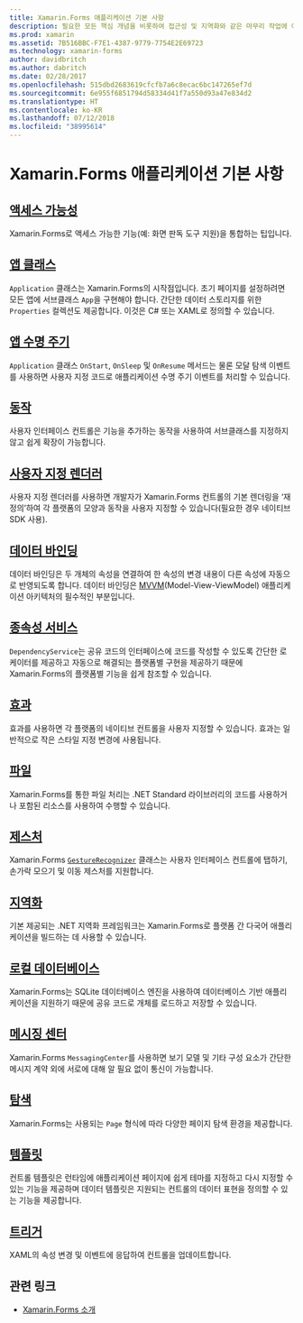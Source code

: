 ```yaml
---
title: Xamarin.Forms 애플리케이션 기본 사항
description: 필요한 모든 핵심 개념을 비롯하여 접근성 및 지역화와 같은 마무리 작업에 이르는 Xamarin.Forms 애플리케이션 개발에 대한 기본 사항을 알아봅니다.
ms.prod: xamarin
ms.assetid: 7B516BBC-F7E1-4387-9779-7754E2E69723
ms.technology: xamarin-forms
author: davidbritch
ms.author: dabritch
ms.date: 02/28/2017
ms.openlocfilehash: 515dbd2683619cfcfb7a6c8ecac6bc147265ef7d
ms.sourcegitcommit: 6e955f6851794d58334d41f7a550d93a47e834d2
ms.translationtype: HT
ms.contentlocale: ko-KR
ms.lasthandoff: 07/12/2018
ms.locfileid: "38995614"
---
```

# <a name="xamarinforms-application-fundamentals"></a>Xamarin.Forms 애플리케이션 기본 사항

## <a name="accessibilityaccessibilityindexmd"></a>[액세스 가능성](accessibility/index.md)

Xamarin.Forms로 액세스 가능한 기능(예: 화면 판독 도구 지원)을 통합하는 팁입니다.

## <a name="app-classapplication-classmd"></a>[앱 클래스](application-class.md)

`Application` 클래스는 Xamarin.Forms의 시작점입니다. 초기 페이지를 설정하려면 모든 앱에 서브클래스 `App`을 구현해야 합니다. 간단한 데이터 스토리지를 위한 `Properties` 컬렉션도 제공합니다. 이것은 C# 또는 XAML로 정의할 수 있습니다.

## <a name="app-lifecycleapp-lifecyclemd"></a>[앱 수명 주기](app-lifecycle.md)

`Application` 클래스 `OnStart`, `OnSleep` 및 `OnResume` 메서드는 물론 모달 탐색 이벤트를 사용하면 사용자 지정 코드로 애플리케이션 수명 주기 이벤트를 처리할 수 있습니다.

## <a name="behaviorsbehaviorsindexmd"></a>[동작](behaviors/index.md)

사용자 인터페이스 컨트롤은 기능을 추가하는 동작을 사용하여 서브클래스를 지정하지 않고 쉽게 확장이 가능합니다.

## <a name="custom-rendererscustom-rendererindexmd"></a>[사용자 지정 렌더러](custom-renderer/index.md)

사용자 지정 렌더러를 사용하면 개발자가 Xamarin.Forms 컨트롤의 기본 렌더링을 ‘재정의’하여 각 플랫폼의 모양과 동작을 사용자 지정할 수 있습니다(필요한 경우 네이티브 SDK 사용).

## <a name="data-bindingdata-bindingindexmd"></a>[데이터 바인딩](data-binding/index.md)

데이터 바인딩은 두 개체의 속성을 연결하여 한 속성의 변경 내용이 다른 속성에 자동으로 반영되도록 합니다. 데이터 바인딩은 [MVVM](~/xamarin-forms/enterprise-application-patterns/mvvm.md)(Model-View-ViewModel) 애플리케이션 아키텍처의 필수적인 부분입니다.

## <a name="dependency-servicedependency-serviceindexmd"></a>[종속성 서비스](dependency-service/index.md)

`DependencyService`는 공유 코드의 인터페이스에 코드를 작성할 수 있도록 간단한 로케이터를 제공하고 자동으로 해결되는 플랫폼별 구현을 제공하기 때문에 Xamarin.Forms의 플랫폼별 기능을 쉽게 참조할 수 있습니다.

## <a name="effectseffectsindexmd"></a>[효과](effects/index.md)

효과를 사용하면 각 플랫폼의 네이티브 컨트롤을 사용자 지정할 수 있습니다. 효과는 일반적으로 작은 스타일 지정 변경에 사용됩니다.

## <a name="filesfilesmd"></a>[파일](files.md)

Xamarin.Forms를 통한 파일 처리는 .NET Standard 라이브러리의 코드를 사용하거나 포함된 리소스를 사용하여 수행할 수 있습니다.

## <a name="gesturesgesturesindexmd"></a>[제스처](gestures/index.md)

Xamarin.Forms [`GestureRecognizer`](xref:Xamarin.Forms.GestureRecognizer) 클래스는 사용자 인터페이스 컨트롤에 탭하기, 손가락 모으기 및 이동 제스처를 지원합니다.

## <a name="localizationlocalizationindexmd"></a>[지역화](localization/index.md)

기본 제공되는 .NET 지역화 프레임워크는 Xamarin.Forms로 플랫폼 간 다국어 애플리케이션을 빌드하는 데 사용할 수 있습니다.

## <a name="local-databasesdatabasesmd"></a>[로컬 데이터베이스](databases.md)

Xamarin.Forms는 SQLite 데이터베이스 엔진을 사용하여 데이터베이스 기반 애플리케이션을 지원하기 때문에 공유 코드로 개체를 로드하고 저장할 수 있습니다.

## <a name="messaging-centermessaging-centermd"></a>[메시징 센터](messaging-center.md)

Xamarin.Forms `MessagingCenter`를 사용하면 보기 모델 및 기타 구성 요소가 간단한 메시지 계약 외에 서로에 대해 알 필요 없이 통신이 가능합니다.

## <a name="navigationnavigationindexmd"></a>[탐색](navigation/index.md)

Xamarin.Forms는 사용되는 `Page` 형식에 따라 다양한 페이지 탐색 환경을 제공합니다.

## <a name="templatestemplatesindexmd"></a>[템플릿](templates/index.md)

컨트롤 템플릿은 런타임에 애플리케이션 페이지에 쉽게 테마를 지정하고 다시 지정할 수 있는 기능을 제공하며 데이터 템플릿은 지원되는 컨트롤의 데이터 표현을 정의할 수 있는 기능을 제공합니다.

## <a name="triggerstriggersmd"></a>[트리거](triggers.md)

XAML의 속성 변경 및 이벤트에 응답하여 컨트롤을 업데이트합니다.


## <a name="related-links"></a>관련 링크

- [Xamarin.Forms 소개](~/xamarin-forms/get-started/introduction-to-xamarin-forms.md)
